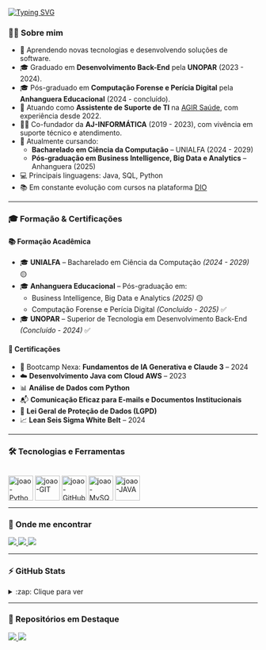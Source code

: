 [![Typing SVG](https://readme-typing-svg.herokuapp.com/?color=87CEFA&size=35&center=true&vCenter=true&width=1000&lines=Nice+to+meet+you,+my+name+is+João+Paulo;Welcome+to+my+GitHub+Profile!:%29)](https://git.io/typing-svg)

### 👨‍💻 Sobre mim

- 🤔 Aprendendo novas tecnologias e desenvolvendo soluções de software.
- 🎓 Graduado em **Desenvolvimento Back-End** pela **UNOPAR** (2023 - 2024).
- 🎓 Pós-graduado em **Computação Forense e Perícia Digital** pela **Anhanguera Educacional** (2024 - concluído).
- 💼 Atuando como **Assistente de Suporte de TI** na [AGIR Saúde](https://www.agirsaude.org.br/), com experiência desde 2022.
- 👨‍🏫 Co-fundador da **AJ-INFORMÁTICA** (2019 - 2023), com vivência em suporte técnico e atendimento.
- 🌱 Atualmente cursando:
  - **Bacharelado em Ciência da Computação** – UNIALFA (2024 - 2029)
  - **Pós-graduação em Business Intelligence, Big Data e Analytics** – Anhanguera (2025)
- 💻 Principais linguagens: Java, SQL, Python
- 📚 Em constante evolução com cursos na plataforma [DIO](https://www.dio.me/users/joao_jp_jp996)

---

### 🎓 Formação & Certificações

#### 📚 Formação Acadêmica
- 🎓 **UNIALFA** – Bacharelado em Ciência da Computação *(2024 - 2029)* 🟡
- 🎓 **Anhanguera Educacional** – Pós-graduação em:
  - Business Intelligence, Big Data e Analytics *(2025)* 🟡
  - Computação Forense e Perícia Digital *(Concluído - 2025)* ✅
- 🎓 **UNOPAR** – Superior de Tecnologia em Desenvolvimento Back-End *(Concluído - 2024)* ✅

#### 📜 Certificações
- 🧠 Bootcamp Nexa: **Fundamentos de IA Generativa e Claude 3** – 2024
- ☁️ **Desenvolvimento Java com Cloud AWS** – 2023
- 📊 **Análise de Dados com Python**
- 📬 **Comunicação Eficaz para E-mails e Documentos Institucionais**
- 🔐 **Lei Geral de Proteção de Dados (LGPD)**
- 📈 **Lean Seis Sigma White Belt** – 2024

---

### 🛠️ Tecnologias e Ferramentas

<div style="display: inline_block"><br>
  <img align="center" alt="joao-Python" height="50" width="50" src="https://cdn.jsdelivr.net/gh/devicons/devicon/icons/python/python-original.svg">
  <img align="center" alt="joao-GIT" height="50" width="50" src="https://cdn.jsdelivr.net/gh/devicons/devicon/icons/git/git-original.svg">
  <img align="center" alt="joao-GitHub" height="50" width="50" src="https://cdn.jsdelivr.net/gh/devicons/devicon/icons/github/github-original.svg">
  <img align="center" alt="joao-MySQL" height="50" width="50" src="https://cdn.jsdelivr.net/gh/devicons/devicon/icons/mysql/mysql-original.svg">
  <img align="center" alt="joao-JAVA" height="50" width="50" src="https://cdn.jsdelivr.net/gh/devicons/devicon/icons/java/java-original.svg">
</div>

---

### 📱 Onde me encontrar

<a href="https://instagram.com/aj.informatica01?igshid=NTA5ZTk1NTc=" target="_blank">
  <img src="https://img.shields.io/badge/-Instagram-%239990?style=for-the-badge&logo=instagram&logoColor=white" />
</a>
<a href="mailto:joaopaulo.borges@gmail.com" target="_blank">
  <img src="https://img.shields.io/badge/-Gmail-%239990?style=for-the-badge&logo=gmail&logoColor=white" />
</a>
<a href="https://www.linkedin.com/in/joaopaulosilva-dev/" target="_blank">
  <img src="https://img.shields.io/badge/-LinkedIn-%239990?style=for-the-badge&logo=linkedin&logoColor=white" />
</a>

---

### ⚡ GitHub Stats

<details>
<summary>:zap: Clique para ver</summary>

<div>
  <img align="center" src="https://github-readme-stats.vercel.app/api?username=JoaoSilvaDEV-BE&bg_color=000000&border_color=30A3DC&show_icons=true&theme=radical" />
  <br>
  <img align="center" src="https://github-readme-stats.vercel.app/api/top-langs/?username=JoaoSilvaDEV-BE&layout=compact&bg_color=000000&border_color=30A3DC&show_icons=true&theme=radical" />
</div>

</details>

---

### 📌 Repositórios em Destaque

<div style="display: inline_block">
  <a href="https://github.com/JoaoSilvaDEV-BE/FlappyBird">
    <img src="https://github-readme-stats.vercel.app/api/pin/?username=JoaoSilvaDEV-BE&repo=FlappyBird&bg_color=000000&border_color=30A3DC&show_icons=true&theme=radical" />
  </a>
  <a href="https://github.com/JoaoSilvaDEV-BE/Projeto-IMC">
    <img src="https://github-readme-stats.vercel.app/api/pin/?username=JoaoSilvaDEV-BE&repo=Projeto-IMC&bg_color=000000&border_color=30A3DC&show_icons=true&theme=radical" />
  </a>
</div>
